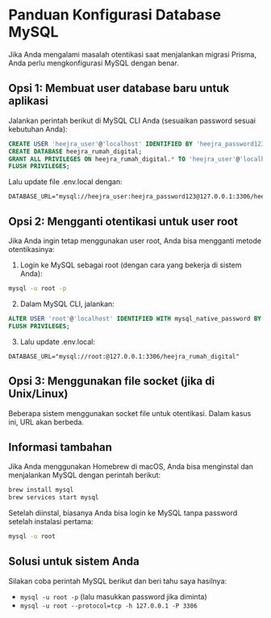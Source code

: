 # Panduan Konfigurasi Database MySQL

Jika Anda mengalami masalah otentikasi saat menjalankan migrasi Prisma, Anda perlu mengkonfigurasi MySQL dengan benar.

## Opsi 1: Membuat user database baru untuk aplikasi

Jalankan perintah berikut di MySQL CLI Anda (sesuaikan password sesuai kebutuhan Anda):

```sql
CREATE USER 'heejra_user'@'localhost' IDENTIFIED BY 'heejra_password123';
CREATE DATABASE heejra_rumah_digital;
GRANT ALL PRIVILEGES ON heejra_rumah_digital.* TO 'heejra_user'@'localhost';
FLUSH PRIVILEGES;
```

Lalu update file .env.local dengan:
```
DATABASE_URL="mysql://heejra_user:heejra_password123@127.0.0.1:3306/heejra_rumah_digital"
```

## Opsi 2: Mengganti otentikasi untuk user root

Jika Anda ingin tetap menggunakan user root, Anda bisa mengganti metode otentikasinya:

1. Login ke MySQL sebagai root (dengan cara yang bekerja di sistem Anda):
```bash
mysql -u root -p
```

2. Dalam MySQL CLI, jalankan:
```sql
ALTER USER 'root'@'localhost' IDENTIFIED WITH mysql_native_password BY '';
FLUSH PRIVILEGES;
```

3. Lalu update .env.local:
```
DATABASE_URL="mysql://root:@127.0.0.1:3306/heejra_rumah_digital"
```

## Opsi 3: Menggunakan file socket (jika di Unix/Linux)

Beberapa sistem menggunakan socket file untuk otentikasi. Dalam kasus ini, URL akan berbeda.

## Informasi tambahan

Jika Anda menggunakan Homebrew di macOS, Anda bisa menginstal dan menjalankan MySQL dengan perintah berikut:

```bash
brew install mysql
brew services start mysql
```

Setelah diinstal, biasanya Anda bisa login ke MySQL tanpa password setelah instalasi pertama:
```bash
mysql -u root
```

## Solusi untuk sistem Anda

Silakan coba perintah MySQL berikut dan beri tahu saya hasilnya:
- `mysql -u root -p` (lalu masukkan password jika diminta)
- `mysql -u root --protocol=tcp -h 127.0.0.1 -P 3306`
